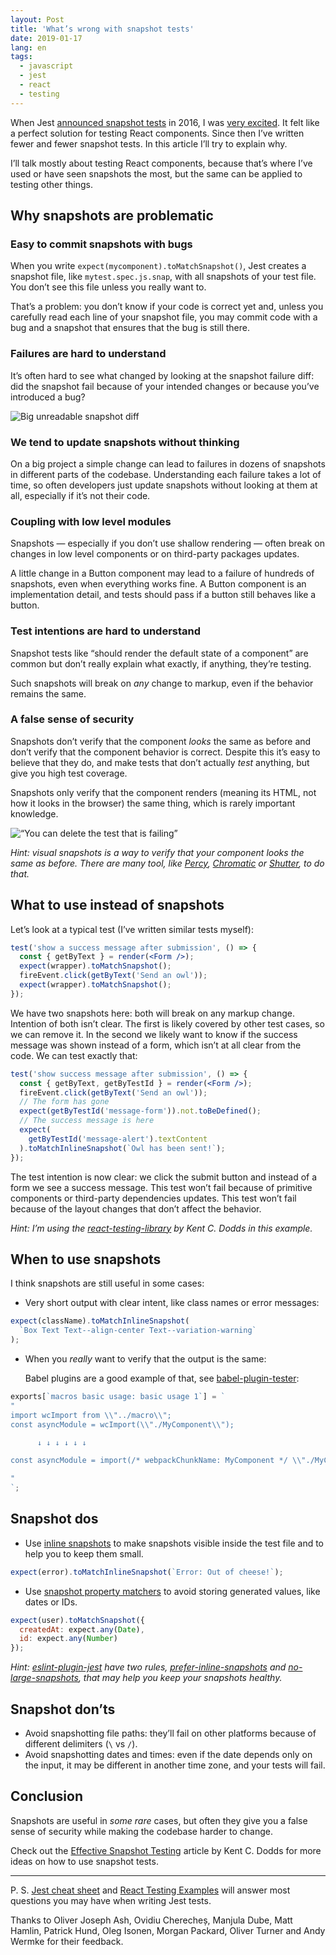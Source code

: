 ```yaml
---
layout: Post
title: 'What’s wrong with snapshot tests'
date: 2019-01-17
lang: en
tags:
  - javascript
  - jest
  - react
  - testing
---
```


When Jest [announced snapshot tests](https://jestjs.io/blog/2016/07/27/jest-14) in 2016, I was [very excited](/all/react-jest). It felt like a perfect solution for testing React components. Since then I’ve written fewer and fewer snapshot tests. In this article I’ll try to explain why.

I’ll talk mostly about testing React components, because that’s where I’ve used or have seen snapshots the most, but the same can be applied to testing other things.

## Why snapshots are problematic

### Easy to commit snapshots with bugs

When you write `expect(mycomponent).toMatchSnapshot()`, Jest creates a snapshot file, like `mytest.spec.js.snap`, with all snapshots of your test file. You don’t see this file unless you really want to.

That’s a problem: you don’t know if your code is correct yet and, unless you carefully read each line of your snapshot file, you may commit code with a bug and a snapshot that ensures that the bug is still there.

### Failures are hard to understand

It’s often hard to see what changed by looking at the snapshot failure diff: did the snapshot fail because of your intended changes or because you’ve introduced a bug?

![Big unreadable snapshot diff](/images/monster-snapshot.png)

### We tend to update snapshots without thinking

On a big project a simple change can lead to failures in dozens of snapshots in different parts of the codebase. Understanding each failure takes a lot of time, so often developers just update snapshots without looking at them at all, especially if it’s not their code.

### Coupling with low level modules

Snapshots — especially if you don’t use shallow rendering — often break on changes in low level components or on third-party packages updates.

A little change in a Button component may lead to a failure of hundreds of snapshots, even when everything works fine. A Button component is an implementation detail, and tests should pass if a button still behaves like a button.

### Test intentions are hard to understand

Snapshot tests like “should render the default state of a component” are common but don’t really explain what exactly, if anything, they’re testing.

Such snapshots will break on _any_ change to markup, even if the behavior remains the same.

### A false sense of security

Snapshots don’t verify that the component _looks_ the same as before and don’t verify that the component behavior is correct. Despite this it’s easy to believe that they do, and make tests that don’t actually _test_ anything, but give you high test coverage.

Snapshots only verify that the component renders (meaning its HTML, not how it looks in the browser) the same thing, which is rarely important knowledge.

![“You can delete the test that is failing”](/images/remove-snapshot.jpg)

_Hint: visual snapshots is a way to verify that your component *looks* the same as before. There are many tool, like [Percy](https://percy.io/), [Chromatic](https://www.chromaticqa.com/) or [Shutter](https://shutter.sh/), to do that._

## What to use instead of snapshots

Let’s look at a typical test (I’ve written similar tests myself):

```jsx
test('show a success message after submission', () => {
  const { getByText } = render(<Form />);
  expect(wrapper).toMatchSnapshot();
  fireEvent.click(getByText('Send an owl'));
  expect(wrapper).toMatchSnapshot();
});
```

We have two snapshots here: both will break on any markup change. Intention of both isn’t clear. The first is likely covered by other test cases, so we can remove it. In the second we likely want to know if the success message was shown instead of a form, which isn’t at all clear from the code. We can test exactly that:

```jsx
test('show success message after submission', () => {
  const { getByText, getByTestId } = render(<Form />);
  fireEvent.click(getByText('Send an owl'));
  // The form has gone
  expect(getByTestId('message-form')).not.toBeDefined();
  // The success message is here
  expect(
    getByTestId('message-alert').textContent
  ).toMatchInlineSnapshot(`Owl has been sent!`);
});
```

The test intention is now clear: we click the submit button and instead of a form we see a success message. This test won’t fail because of primitive components or third-party dependencies updates. This test won’t fail because of the layout changes that don’t affect the behavior.

_Hint: I’m using the [react-testing-library](https://kentcdodds.com/blog/effective-snapshot-testing/) by Kent C. Dodds in this example._

## When to use snapshots

I think snapshots are still useful in some cases:

- Very short output with clear intent, like class names or error messages:

```js
expect(className).toMatchInlineSnapshot(
  `Box Text Text--align-center Text--variation-warning`
);
```

- When you _really_ want to verify that the output is the same:

  Babel plugins are a good example of that, see [babel-plugin-tester](https://github.com/babel-utils/babel-plugin-tester):

```js
exports[`macros basic usage: basic usage 1`] = `
"
import wcImport from \\"../macro\\";
const asyncModule = wcImport(\\"./MyComponent\\");

      ↓ ↓ ↓ ↓ ↓ ↓

const asyncModule = import(/* webpackChunkName: MyComponent */ \\"./MyComponent\\");

"
`;
```

## Snapshot dos

- Use [inline snapshots](https://jestjs.io/docs/en/snapshot-testing.html#inline-snapshots) to make snapshots visible inside the test file and to help you to keep them small.

```js
expect(error).toMatchInlineSnapshot(`Error: Out of cheese!`);
```

- Use [snapshot property matchers](https://jestjs.io/docs/en/snapshot-testing.html#property-matchers) to avoid storing generated values, like dates or IDs.

```js
expect(user).toMatchSnapshot({
  createdAt: expect.any(Date),
  id: expect.any(Number)
});
```

_Hint: [eslint-plugin-jest](https://github.com/jest-community/eslint-plugin-jest) have two rules, [prefer-inline-snapshots](https://github.com/jest-community/eslint-plugin-jest/blob/master/docs/rules/prefer-inline-snapshots.md) and [no-large-snapshots](https://github.com/jest-community/eslint-plugin-jest/blob/master/docs/rules/no-large-snapshots.md), that may help you keep your snapshots healthy._

## Snapshot don’ts

- Avoid snapshotting file paths: they’ll fail on other platforms because of different delimiters (`\` vs `/`).
- Avoid snapshotting dates and times: even if the date depends only on the input, it may be different in another time zone, and your tests will fail.

## Conclusion

Snapshots are useful in _some rare_ cases, but often they give you a false sense of security while making the codebase harder to change.

Check out the [Effective Snapshot Testing](https://blog.kentcdodds.com/effective-snapshot-testing-e0d1a2c28eca) article by Kent C. Dodds for more ideas on how to use snapshot tests.

---

P. S. [Jest cheat sheet](https://github.com/sapegin/jest-cheat-sheet) and [React Testing Examples](https://react-testing-examples.com/) will answer most questions you may have when writing Jest tests.

Thanks to Oliver Joseph Ash, Ovidiu Cherecheș, Manjula Dube, Matt Hamlin, Patrick Hund, Oleg Isonen, Morgan Packard, Oliver Turner and Andy Wermke for their feedback.
